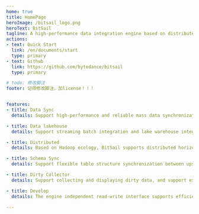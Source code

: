 ```yaml
---
home: true
title: HomePage
heroImage: /bitsail_logo.png
heroText: BitSail
tagline: A high-performance data integration engine based on distributed architecture, supporting data synchronization between multiple heterogeneous data sources.
actions:
- text: Quick Start
  link: /en/documents/start
  type: primary
- text: Github
  link: https://github.com/bytedance/bitsail
  type: primary

# todo: 修改脚注
footer: 记得修改脚注，加license！！！


features:
- title: Data Sync
  details: Support high-performance and reliable mass data synchronization between multiple heterogeneous data sources, and support conversion between different data source types.

- title: Data lakehouse
  details: Support streaming batch integration and lake warehouse integration architecture, and use one unified framework to cover almost all data synchronization scenarios.

- title: Distributed
  details: Based on Hadoop ecology, BitSail supports distributed horizontal expansion, and solves data synchronization in batch, stream, and incremental scenarios.

- title: Schema Sync
  details: Support flexible table structure synchronization between upstream and downstream data sources, including creating table and column level addition, deletion and modification.

- title: Dirty Collector
  details: Support collecting and displaying dirty data, and support expanding more kinds of data storage for storing dirty data.

- title: Develop
  details: The engine independent read-write interface supports efficient development.

---
```

